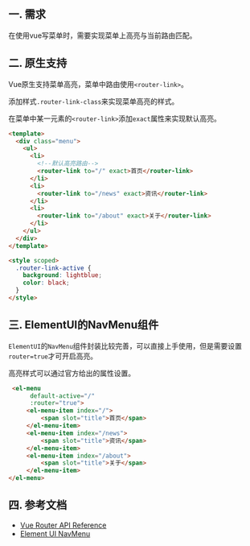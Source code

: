 ## 一. 需求

在使用vue写菜单时，需要实现菜单上高亮与当前路由匹配。





## 二. 原生支持

Vue原生支持菜单高亮，菜单中路由使用`<router-link>`。

添加样式`.router-link-class`来实现菜单高亮的样式。

在菜单中某一元素的`<router-link>`添加`exact`属性来实现默认高亮。



```html
<template>
  <div class="menu">
    <ul>
      <li>
        <!--默认高亮路由-->
        <router-link to="/" exact>首页</router-link>
      </li>
      <li>
        <router-link to="/news" exact>资讯</router-link>
      </li>
      <li>
        <router-link to="/about" exact>关于</router-link>
      </li>
    </ul>
  </div>
</template>

<style scoped>
  .router-link-active {
    background: lightblue;
    color: black;
  }
</style>
```





## 三. ElementUI的NavMenu组件

`ElementUI`的`NavMenu`组件封装比较完善，可以直接上手使用，但是需要设置`router=true`才可开启高亮。

高亮样式可以通过官方给出的属性设置。



```html
 <el-menu
      default-active="/"
      :router="true">
     <el-menu-item index="/">
         <span slot="title">首页</span>
     </el-menu-item>
     <el-menu-item index="/news">
         <span slot="title">资讯</span>
     </el-menu-item>
     <el-menu-item index="/about">
         <span slot="title">关于</span>
     </el-menu-item>
</el-menu>
```



## 四. 参考文档

* [Vue Router API Reference](https://router.vuejs.org/api/#linkactiveclass)
* [Element UI NavMenu](https://element.eleme.cn/#/zh-CN/component/menu)

